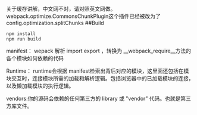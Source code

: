 关于缓存讲解，中文网不对，请对照英文网做。
webpack.optimize.CommonsChunkPlugin这个插件已经被改为了config.optimization.splitChunks
##Build

```$xslt
npm install
npm run build
```
manifest： wepack 解析 import export ，转换为 __webpack_require__方法的各个模块如何依赖的代码

Runtime：  runtime会根据 manifest检索出背后对应的模块，这里面还包括在模块交互时，连接模块所需的加载和解析逻辑。包括浏览器中的已加载模块的连接，以及懒加载模块的执行逻辑。

vendors:你的源码会依赖的任何第三方的 library 或 "vendor" 代码。也就是第三方库文件。
